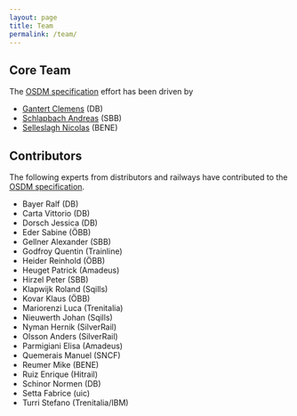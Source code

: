 ```yaml
---
layout: page
title: Team
permalink: /team/
---
```


## Core Team

The [OSDM specification](../spec) effort has been driven by

- [Gantert Clemens](https://www.linkedin.com/in/clemens-g-88783725) (DB)
- [Schlapbach Andreas](https://www.linkedin.com/in/andreas-schlapbach-09b095ab/) (SBB)
- [Selleslagh Nicolas](https://linkedin.com/in/nicolasselleslagh) (BENE)

## Contributors

The following experts from distributors and railways have contributed to the [OSDM specification](../spec).

- Bayer Ralf (DB)
- Carta Vittorio (DB)
- Dorsch Jessica (DB)
- Eder Sabine (ÖBB)
- Gellner Alexander (SBB)
- Godfroy Quentin (Trainline)
- Heider Reinhold (ÖBB)
- Heuget Patrick (Amadeus)
- Hirzel Peter (SBB)
- Klapwijk Roland (Sqills)
- Kovar Klaus (ÖBB)
- Mariorenzi Luca (Trenitalia)
- Nieuwerth Johan (Sqills)
- Nyman Hernik (SilverRail)
- Olsson Anders (SilverRail)
- Parmigiani Elisa (Amadeus)
- Quemerais Manuel (SNCF)
- Reumer Mike (BENE)
- Ruiz Enrique (Hitrail)
- Schinor Normen (DB)
- Setta Fabrice (uic)
- Turri Stefano (Trenitalia/IBM)
